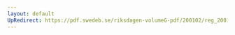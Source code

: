 ```yaml
---
layout: default
UpRedirect: https://pdf.swedeb.se/riksdagen-volumeG-pdf/200102/reg_200102/reg_200102_0410.pdf
---
```


